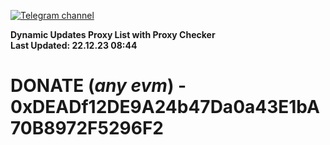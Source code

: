 [![Telegram channel](https://img.shields.io/endpoint?url=https://runkit.io/damiankrawczyk/telegram-badge/branches/master?url=https://t.me/n4z4v0d)](https://t.me/n4z4v0d) 

**Dynamic Updates Proxy List with Proxy Checker**  
**Last Updated: 22.12.23 08:44**

# DONATE (_any evm_) - 0xDEADf12DE9A24b47Da0a43E1bA70B8972F5296F2
